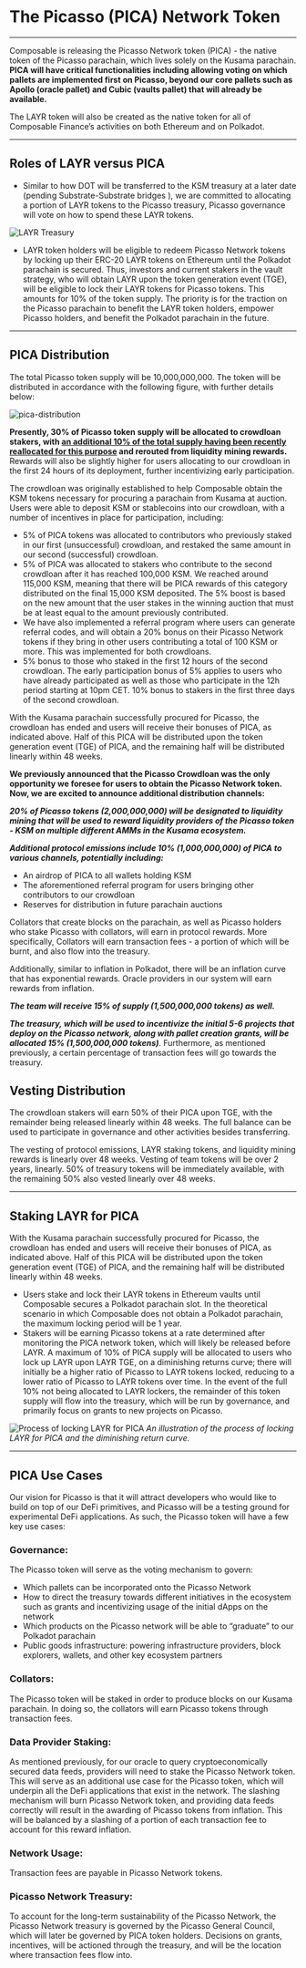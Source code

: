 # The Picasso (PICA) Network Token

---

Composable is releasing the Picasso Network token (PICA) - the native token of the Picasso parachain, which lives solely on the Kusama parachain. **PICA will have critical functionalities including allowing voting on which pallets are implemented first on Picasso, beyond our core pallets such as Apollo (oracle pallet) and Cubic (vaults pallet) that will already be available.**

The LAYR token will also be created as the native token for all of Composable Finance’s activities on both Ethereum and on Polkadot. 

---

## Roles of LAYR versus PICA

- Similar to how DOT will be transferred to the KSM treasury at a later date (pending Substrate-Substrate bridges ), we are committed to allocating a portion of LAYR tokens to the Picasso treasury, Picasso governance will vote on how to spend these LAYR tokens.

![LAYR Treasury](./layr-treasury.jpg)

- LAYR token holders will be eligible to redeem Picasso Network tokens by locking up their ERC-20 LAYR tokens on Ethereum until the Polkadot parachain is secured. Thus, investors and current stakers in the vault strategy, who will obtain LAYR upon the token generation event (TGE), will be eligible to lock their LAYR tokens for Picasso tokens. This amounts for 10% of the token supply. The priority is for the traction on the Picasso parachain to benefit the LAYR token holders, empower Picasso holders, and benefit the Polkadot parachain in the future. 

---

## PICA Distribution

The total Picasso token supply will be 10,000,000,000. The token will be distributed in accordance with the following figure, with further details below:


![pica-distribution](./pica-distribution.png)

**Presently, 30% of Picasso token supply will be allocated to crowdloan stakers, with [an additional 10% of the total supply having been recently reallocated for this purpose](https://composablefi.medium.com/our-picasso-crowdloan-plans-for-future-kusama-auctions-8cda80d71208) and rerouted from liquidity mining rewards.** Rewards will also be slightly higher for users allocating to our crowdloan in the first 24 hours of its deployment, further incentivizing early participation.

The crowdloan was originally established to help Composable obtain the KSM tokens necessary for procuring a parachain from Kusama at auction. Users were able to deposit KSM or stablecoins into our crowdloan, with a number of incentives in place for participation, including:

- 5% of PICA tokens was allocated to contributors who previously staked in our first (unsuccessful) crowdloan, and restaked the same amount in our second (successful) crowdloan. 
- 5% of PICA was allocated to stakers who contribute to the second crowdloan after it has reached 100,000 KSM. We reached around 115,000 KSM, meaning that there will be PICA rewards of this category distributed on the final 15,000 KSM deposited. The 5% boost is based on the new amount that the user stakes in the winning auction that must be at least equal to the amount previously contributed. 
- We have also implemented a referral program where users can generate referral codes, and will obtain a 20% bonus on their Picasso Network tokens if they bring in other users contributing a total of 100 KSM or more. This was implemented for both crowdloans. 
- 5% bonus to those who staked in the first 12 hours of the second crowdloan. The early participation bonus of 5% applies to users who have already participated as well as those who participate in the 12h period starting at 10pm CET. 10% bonus to stakers in the first three days of the second crowdloan.

With the Kusama parachain successfully procured for Picasso, the crowdloan has ended and users will receive their bonuses of PICA, as indicated above. Half of this PICA will be distributed upon the token generation event (TGE) of PICA, and the remaining half will be distributed linearly within 48 weeks.

**We previously announced that the Picasso Crowdloan was the only opportunity we foresee for users to obtain the Picasso Network token. Now, we are excited to announce additional distribution channels:**

***20% of Picasso tokens (2,000,000,000) will be designated to liquidity mining that will be used to reward liquidity providers of the Picasso token - KSM on multiple different AMMs in the Kusama ecosystem.***

***Additional protocol emissions include 10% (1,000,000,000) of PICA to various channels, potentially including:***

- An airdrop of PICA to all wallets holding KSM 
- The aforementioned referral program for users bringing other contributors to our crowdloan 
- Reserves for distribution in future parachain auctions

Collators that create blocks on the parachain, as well as Picasso holders who stake Picasso with collators, will earn in protocol rewards. More specifically, Collators will earn transaction fees - a portion of which will be burnt, and also flow into the treasury.

Additionally, similar to inflation in Polkadot, there will be an inflation curve that has exponential rewards. Oracle providers in our system will earn rewards from inflation.

***The team will receive 15% of supply (1,500,000,000 tokens) as well.***

***The treasury, which will be used to incentivize the initial 5-6 projects that deploy on the Picasso network, along with pallet creation grants, will be allocated 15% (1,500,000,000 tokens)***. Furthermore, as mentioned previously, a certain percentage of transaction fees will go towards the treasury.

## Vesting Distribution

The crowdloan stakers will earn 50% of their PICA upon TGE, with the remainder being released linearly within 48 weeks. The full balance can be used to participate in governance and other activities besides transferring.

The vesting of protocol emissions, LAYR staking tokens, and liquidity mining rewards is linearly over 48 weeks. Vesting of team tokens will be over 2 years, linearly. 50% of treasury tokens will be immediately available, with the remaining 50% also vested linearly over 48 weeks.

---

## Staking LAYR for PICA

With the Kusama parachain successfully procured for Picasso, the crowdloan has ended and users will receive their bonuses of PICA, as indicated above. Half of this PICA will be distributed upon the token generation event (TGE) of PICA, and the remaining half will be distributed linearly within 48 weeks.

- Users stake and lock their LAYR tokens in Ethereum vaults until Composable secures a Polkadot parachain slot. In the theoretical scenario in which Composable does not obtain a Polkadot parachain, the maximum locking period will be 1 year. 
- Stakers will be earning Picasso tokens at a rate determined after monitoring the PICA network token, which will likely be released before LAYR. A maximum of 10% of PICA supply will be allocated to users who lock up LAYR upon LAYR TGE, on a diminishing returns curve; there will initially be a higher ratio of Picasso to LAYR tokens locked, reducing to a lower ratio of Picasso to LAYR tokens over time. In the event of the full 10% not being allocated to LAYR lockers, the remainder of this token supply will flow into the treasury, which will be run by governance, and primarily focus on grants to new projects on Picasso.

![Process of locking LAYR for PICA](./process-of-locking-layr-for-pica.png)
*An illustration of the process of locking LAYR for PICA and the diminishing return curve.*

---

## PICA Use Cases

Our vision for Picasso is that it will attract developers who would like to build on top of our DeFi primitives, and Picasso will be a testing ground for experimental DeFi applications. As such, the Picasso token will have a few key use cases:

### Governance:

The Picasso token will serve as the voting mechanism to govern:

- Which pallets can be incorporated onto the Picasso Network 
- How to direct the treasury towards different initiatives in the ecosystem such as grants and incentivizing usage of the initial dApps on the network 
- Which products on the Picasso network will be able to “graduate” to our Polkadot parachain 
- Public goods infrastructure: powering infrastructure providers, block explorers, wallets, and other key ecosystem partners

### Collators:

The Picasso token will be staked in order to produce blocks on our Kusama parachain. In doing so, the collators will earn Picasso tokens through transaction fees.

### Data Provider Staking:

As mentioned previously, for our oracle to query cryptoeconomically secured data feeds, providers will need to stake the Picasso Network token. This will serve as an additional use case for the Picasso token, which will underpin all the DeFi applications that exist in the network. The slashing mechanism will burn Picasso Network token, and providing data feeds correctly will result in the awarding of Picasso tokens from inflation. This will be balanced by a slashing of a portion of each transaction fee to account for this reward inflation.

### Network Usage:

Transaction fees are payable in Picasso Network tokens.

### Picasso Network Treasury:

To account for the long-term sustainability of the Picasso Network, the Picasso Network treasury is governed by the Picasso General Council, which will later be governed by PICA token holders. Decisions on grants, incentives, will be actioned through the treasury, and will be the location where transaction fees flow into.
